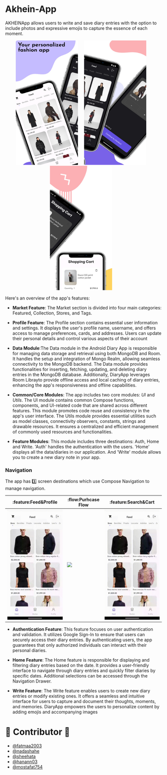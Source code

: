 # Akhein-App
AKHEINApp allows users to write and save diary entries with the option to include photos and expressive emojis to capture the essence of each moment. 


<p align="center">
<img img width="200" height="400" src="./readme-assets/screenshots/image1.jpeg"> &nbsp;&nbsp;&nbsp;
<img img width="200" height="400" src="./readme-assets/screenshots/image2.jpeg"> &nbsp;&nbsp;&nbsp;   
<img img width="200" height="400" src="./readme-assets/screenshots/image3.jpeg"> &nbsp;&nbsp;&nbsp; 


</p>

Here's an overview of the app's features:
- **Market Feature**: The Market section is divided into four main categories: Featured, Collection, Stores, and Tags.

- **Profile Feature**: The Profile section contains essential user information and settings. It displays the user's profile name, username, and offers access to manage preferences, cards, and addresses. Users can update their personal details and control various aspects of their account

- **Data Module**:The Data module in the Android Diary App is responsible for managing data storage and retrieval using both MongoDB and Room. It handles the setup and integration of Mongo Realm, allowing seamless connectivity to the MongoDB backend. The Data module provides functionalities for inserting, fetching, updating, and deleting diary entries in the MongoDB database. Additionally, DiaryApp leverages Room Librayto provide offline access and local caching of diary entries, enhancing the app's responsiveness and offline capabilities.

- **Common/Core Modules**: The app includes two core modules: *UI* and *Utils*. The UI module contains common Compose functions, components, and UI-related code that are shared across different features. This module promotes code reuse and consistency in the app's user interface. The Utils module provides essential utilities such as model classes, connectivity observers, constants, strings and drawable resources. It ensures a centralized and efficient management of commonly used resources and functionalities.

- **Feature Modules**: This module includes three destinations: Auth, Home and Write. 'Auth' handles the authentication with the users. 'Home' displays all the data/diaries in our application. And 'Write' module allows you to create a new diary note in your app.

### Navigation
The app has :three: screen destinations which use Compose Navigation to manage navigation.

| :feature:Feed&Profile               | :flow:Purhcase Flow                 | :feature:Search&Cart                |
|-------------------------------------|-------------------------------------|-------------------------------------|
| ![](./readme-assets/gifs/feedandprofile.gif) | ![](./readme-assets/gifs/purchaseflow.gif) | ![](./readme-assets/gifs/searchandcart.gif) |

- **Authentication Feature**: This feature focuses on user authentication and validation. It utilizes Google Sign-In to ensure that users can securely access their diary entries. By authenticating users, the app guarantees that only authorized individuals can interact with their personal diaries.

- **Home Feature**: The Home feature is responsible for displaying and filtering diary entries based on the date. It provides a user-friendly interface to navigate through diary entries and quickly filter diaries by specific dates. Additional selections can be accessed through the Navigation Drawer.

- **Write Feature**: The Write feature enables users to create new diary entries or modify existing ones. It offers a seamless and intuitive interface for users to capture and document their thoughts, moments, and memories. DiaryApp empowers the users to personalize content by adding emojis and accompanying images

# :memo: Contributor :memo:
- [@fatmaa2003](https://github.com/fatmaa2003)
- [@nadashahe](https://github.com/nadashahe)
- [@sheehata](https://github.com/sheehata)
- [@hanann03](https://github.com/hanann03)
- [@mostafat754](https://github.com/mostafat754)